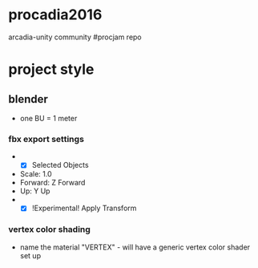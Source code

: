 # procadia2016
arcadia-unity community #procjam repo


# project style

## blender

* one BU = 1 meter

### fbx export settings

* - [x] Selected Objects
* Scale: 1.0
* Forward: Z Forward
* Up: Y Up
* - [x] !Experimental! Apply Transform

### vertex color shading

* name the material "VERTEX" - will have a generic vertex color shader set up